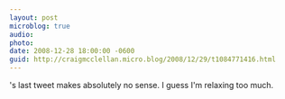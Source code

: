 ```yaml
---
layout: post
microblog: true
audio: 
photo: 
date: 2008-12-28 18:00:00 -0600
guid: http://craigmcclellan.micro.blog/2008/12/29/t1084771416.html
---
```

's last tweet makes absolutely no sense.  I guess I'm relaxing too much.
